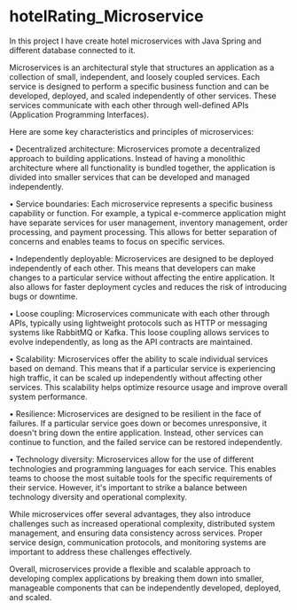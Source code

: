 # hotelRating_Microservice
In this project  I have create hotel microservices  with Java Spring and different database connected to it.

Microservices is an architectural style that structures an application as a collection of small, independent,
and loosely coupled services. Each service is designed to perform a specific business function and can be developed, 
deployed, and scaled independently of other services. These services communicate with each other through well-defined APIs 
(Application Programming Interfaces).

Here are some key characteristics and principles of microservices:

• Decentralized architecture: Microservices promote a decentralized approach to building applications. 
Instead of having a monolithic architecture where all functionality is bundled together, the application is divided
into smaller services that can be developed and managed independently.

• Service boundaries: Each microservice represents a specific business capability or function. 
For example, a typical e-commerce application might have separate services for user management, 
inventory management, order processing, and payment processing. This allows for better separation of 
concerns and enables teams to focus on specific services.

• Independently deployable: Microservices are designed to be deployed independently of each other.
This means that developers can make changes to a particular service without affecting the entire application.
It also allows for faster deployment cycles and reduces the risk of introducing bugs or downtime.

• Loose coupling: Microservices communicate with each other through APIs, typically using lightweight protocols such 
as HTTP or messaging systems like RabbitMQ or Kafka. This loose coupling allows services to evolve independently, 
as long as the API contracts are maintained.

• Scalability: Microservices offer the ability to scale individual services based on demand. 
This means that if a particular service is experiencing high traffic, it can be scaled up independently 
without affecting other services. This scalability helps optimize resource usage and improve overall system performance.

• Resilience: Microservices are designed to be resilient in the face of failures. 
If a particular service goes down or becomes unresponsive, it doesn't bring down the entire application. 
Instead, other services can continue to function, and the failed service can be restored independently.

• Technology diversity: Microservices allow for the use of different technologies and programming languages for each service.
This enables teams to choose the most suitable tools for the specific requirements of their service. However, it's important 
to strike a balance between technology diversity and operational complexity.

While microservices offer several advantages, they also introduce challenges such as increased operational complexity, 
distributed system management, and ensuring data consistency across services. Proper service design, communication protocols, 
and monitoring systems are important to address these challenges effectively.

Overall, microservices provide a flexible and scalable approach to developing complex 
applications by breaking them down into smaller, manageable components that can be independently developed, deployed, and scaled.
